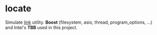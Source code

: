 locate
======

Simulate [link](http://en.wikipedia.org/wiki/Locate_(Unix)) utility.
**Boost** (filesystem, asio, thread, program_options, ...) and Intel's **TBB** used in this project. 
